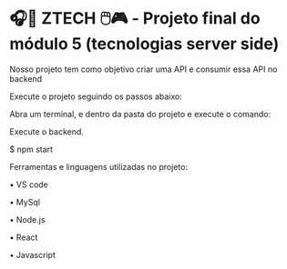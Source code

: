 

#   🎧📱 ZTECH 🖱️🎮 - Projeto final do módulo 5 (tecnologias server side)

Nosso projeto tem como objetivo criar uma API e consumir essa API no backend



Execute o projeto seguindo os passos abaixo: 

Abra um terminal, e dentro da pasta do projeto e execute o comando:


Execute o backend. 

$ npm start



Ferramentas e linguagens utilizadas no projeto:

• VS code 

• MySql 

• Node.js 

• React

• Javascript  



